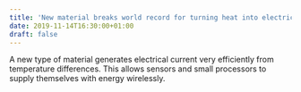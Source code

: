 ```yaml
---
title: 'New material breaks world record for turning heat into electricity'
date: 2019-11-14T16:30:00+01:00
draft: false
---
```


A new type of material generates electrical current very efficiently from temperature differences. This allows sensors and small processors to supply themselves with energy wirelessly.